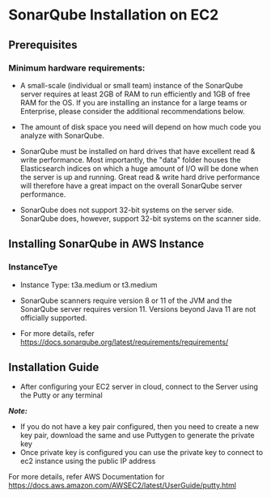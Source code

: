 <h1>SonarQube Installation on EC2</h1>
<h2>Prerequisites</h2>
<h3>Minimum hardware requirements:</h3>

- A small-scale (individual or small team) instance of the SonarQube server requires at least 2GB of RAM to run efficiently and 1GB of free RAM for the OS. If you are installing an instance for a large teams or Enterprise, please consider the additional recommendations below.

 - The amount of disk space you need will depend on how much code you analyze with SonarQube.

- SonarQube must be installed on hard drives that have excellent read & write performance. Most importantly, the "data" folder houses the Elasticsearch indices on which a huge amount of I/O will be done when the server is up and running. Great read & write hard drive performance will therefore have a great impact on the overall SonarQube server performance.

- SonarQube does not support 32-bit systems on the server side. SonarQube does, however, support 32-bit systems on the scanner side.

<h2>Installing SonarQube in AWS Instance</h2>
<h3>InstanceTye</h3>

- Instance Type: t3a.medium or t3.medium

- SonarQube scanners require version 8 or 11 of the JVM and the SonarQube server requires version 11. Versions beyond Java 11 are not officially supported.
- For more details, refer https://docs.sonarqube.org/latest/requirements/requirements/

<h2>Installation Guide</h2>

- After configuring your EC2 server in cloud, connect to the Server using the Putty or any terminal

<b><i>Note: </i></b>

- If you do not have a key pair configured, then you need to create a new key pair, download the same and use Puttygen to generate the private key
- Once private key is configured you can use the private key to connect to ec2 instance  using the public IP address

For more details, refer AWS Documentation for https://docs.aws.amazon.com/AWSEC2/latest/UserGuide/putty.html

